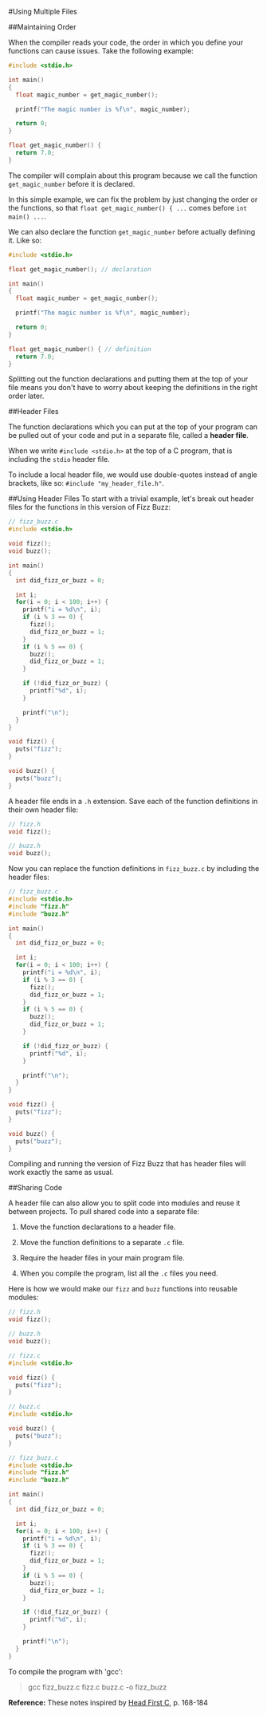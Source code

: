 #Using Multiple Files

##Maintaining Order

When the compiler reads your code, the order in which you define your functions
can cause issues. Take the following example:

```c
#include <stdio.h>

int main()
{
  float magic_number = get_magic_number();

  printf("The magic number is %f\n", magic_number);

  return 0;
}

float get_magic_number() {
  return 7.0;
}
```

The compiler will complain about this program because we call the function
`get_magic_number` before it is declared.

In this simple example, we can fix the problem by just changing the order or the
functions, so that `float get_magic_number() { ...` comes before
`int main() ...`.

We can also declare the function `get_magic_number` before actually defining it.
Like so:

```c
#include <stdio.h>

float get_magic_number(); // declaration

int main()
{
  float magic_number = get_magic_number();

  printf("The magic number is %f\n", magic_number);

  return 0;
}

float get_magic_number() { // definition
  return 7.0;
}
```

Splitting out the function declarations and putting them at the top of your file
means you don't have to worry about keeping the definitions in the right order
later.

##Header Files

The function declarations which you can put at the top of your program can be
pulled out of your code and put in a separate file, called a **header file**.

When we write `#include <stdio.h>` at the top of a C program, that is including
the `stdio` header file.

To include a local header file, we would use double-quotes instead of angle
brackets, like so: `#include "my_header_file.h"`.

##Using Header Files
To start with a trivial example, let's break out header files for the functions
in this version of Fizz Buzz:

```c
// fizz_buzz.c
#include <stdio.h>

void fizz();
void buzz();

int main()
{
  int did_fizz_or_buzz = 0;

  int i;
  for(i = 0; i < 100; i++) {
    printf("i = %d\n", i);
    if (i % 3 == 0) {
      fizz();
      did_fizz_or_buzz = 1;
    }
    if (i % 5 == 0) {
      buzz();
      did_fizz_or_buzz = 1;
    }

    if (!did_fizz_or_buzz) {
      printf("%d", i);
    }

    printf("\n");
  }
}

void fizz() {
  puts("fizz");
}

void buzz() {
  puts("buzz");
}
```

A header file ends in a `.h` extension. Save each of the function definitions in
their own header file:

```c
// fizz.h
void fizz();
```

```c
// buzz.h
void buzz();
```
Now you can replace the function definitions in `fizz_buzz.c` by including the
header files:

```c
// fizz_buzz.c
#include <stdio.h>
#include "fizz.h"
#include "buzz.h"

int main()
{
  int did_fizz_or_buzz = 0;

  int i;
  for(i = 0; i < 100; i++) {
    printf("i = %d\n", i);
    if (i % 3 == 0) {
      fizz();
      did_fizz_or_buzz = 1;
    }
    if (i % 5 == 0) {
      buzz();
      did_fizz_or_buzz = 1;
    }

    if (!did_fizz_or_buzz) {
      printf("%d", i);
    }

    printf("\n");
  }
}

void fizz() {
  puts("fizz");
}

void buzz() {
  puts("buzz");
}
```

Compiling and running the version of Fizz Buzz that has header files will work
exactly the same as usual.

##Sharing Code

A header file can also allow you to split code into modules and reuse it between
projects. To pull shared code into a separate file:

1. Move the function declarations to a header file.

2. Move the function definitions to a separate `.c` file.

3. Require the header files in your main program file.

4. When you compile the program, list all the `.c` files you need.

Here is how we would make our `fizz` and `buzz` functions into reusable modules:

```c
// fizz.h
void fizz();
```

```c
// buzz.h
void buzz();
```

```c
// fizz.c
#include <stdio.h>

void fizz() {
  puts("fizz");
}
```

```c
// buzz.c
#include <stdio.h>

void buzz() {
  puts("buzz");
}
```

```c
// fizz_buzz.c
#include <stdio.h>
#include "fizz.h"
#include "buzz.h"

int main()
{
  int did_fizz_or_buzz = 0;

  int i;
  for(i = 0; i < 100; i++) {
    printf("i = %d\n", i);
    if (i % 3 == 0) {
      fizz();
      did_fizz_or_buzz = 1;
    }
    if (i % 5 == 0) {
      buzz();
      did_fizz_or_buzz = 1;
    }

    if (!did_fizz_or_buzz) {
      printf("%d", i);
    }

    printf("\n");
  }
}
```

To compile the program with 'gcc':
> gcc fizz_buzz.c fizz.c buzz.c -o fizz_buzz

**Reference:**
These notes inspired by [Head First C][head-first-c], p. 168-184

[head-first-c]: http://www.amazon.com/Head-First-C-David-Griffiths/dp/1449399916
